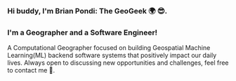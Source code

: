### Hi buddy, I'm Brian Pondi: The GeoGeek 🌍 😎.

### I'm a Geographer and a Software Engineer!
A Computational Geographer focused on building Geospatial Machine Learning(ML) backend software systems that positively impact our daily lives.
Always open to discussing new opportunities and challenges, feel free to contact me 🙂.

